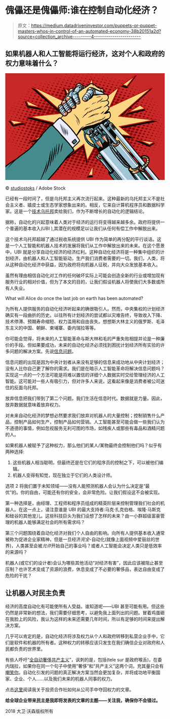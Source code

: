 # 傀儡还是傀儡师:谁在控制自动化经济？

> 原文：<https://medium.datadriveninvestor.com/puppets-or-puppet-masters-whos-in-control-of-an-automated-economy-38b20151a2d?source=collection_archive---------4----------------------->

## 如果机器人和人工智能将运行经济，这对个人和政府的权力意味着什么？

![](img/dcfcba47d1d5a905522063200aaede8b.png)

© [studiostoks](https://stock.adobe.com/uk/contributor/205359883/studiostoks?load_type=author&prev_url=detail) / Adobe Stock

已经有一段时间了，但是乌托邦主义再次流行起来。这种最新的乌托邦主义不是社会主义者、嬉皮士或生态学家想象出来的。相反，它来自计算机程序员和数据科学家。这是一个[技术乌托邦](https://www.theguardian.com/sustainable-business/2016/feb/17/automation-may-mean-a-post-work-society-but-we-shouldnt-be-afraid)卖给我们，作为不断增长的自动化的逻辑结论。

据称，自动化的兴起意味着人类对于经济的运行将变得越来越多余。政府将提供一个普遍的基本收入(UBI ),其潜在的规模足以让我们从任何有偿工作中解脱出来。

这个技术乌托邦超越了通过税收系统提供 UBI 作为简单的再分配的平行谈话。这是一个人工智能和机器人技术的发展将我们从工作中解放出来的未来。在这个愿景中，UBI 就是分享自动化经济的经济红利。这种自动化经济将是一种集中组织的计划经济，由机器人和人工智能驱动，生产我们消费者需要的一切。我们，人类，将从这种自动化经济中获益，因为政府将向机器人征税，并向大众发放基本收入。

虽然有理由相信自动化对工作的任何破坏实际上可能会创造全新的行业或增加现有服务行业的相对价值，但为了本文的目的，让我们假设机器人将使我们大多数或所有人失业。

What will Alice do once the last job on earth has been automated?

为所有人提供服务的自动化经济听起来的确很吸引人。然而，中央集权的计划经济确实有一段曲折的历史。以往所有计划经济的尝试都以灾难告终，导致收入下降、技术停滞、预期寿命缩短、权力滥用和自由丧失。想想斯大林主义的俄罗斯、毛泽东主义的中国、朝鲜、柬埔寨、委内瑞拉等等。

你可能会觉得，将未来的人工智能革命与斯大林和毛的严重失败相提并论是一种廉价的手段。但如果要成功，未来的自动化经济必须找到困扰计划经济所有实验的许多问题的解决方案。先说[信息问题](https://en.wikipedia.org/wiki/Economic_calculation_problem)。

信息问题的出现是因为中央计划者从来没有足够的信息来成功地从中央计划经济；没有人比你自己更了解你的需求。我们是在暗示人工智能革命将解决信息问题吗？实现这一点的一个方法可能是将难以置信的详细个人数据实时交给管理经济的人工智能。这可能对一些人有吸引力，但对许多人来说，这看起来像是消费者被公司迷住的反面乌托邦。

放弃信息把我们带到了第二个问题。我们生活在信息时代。数据就是力量。因此，放弃数据就意味着放弃权力。

对未来自动化经济的梦想必然要求我们放弃对机器人的大量控制；控制销售什么产品，控制产品如何生产，控制产品如何营销。人工智能甚至可能会做一些我们认为不道德的事情，例如忽视服务无利可图的市场，如残疾人或那些有毒品和酒精问题的人。

如果机器人被赋予了这种权力，那么他们的某人/某物最终会控制他们吗？似乎有两种选择:

1.  这些机器人相当聪明，但最终还是在它们的程序员的控制之下，可以被他们编辑。
2.  机器人变得有知觉，现在独立于它们的人类设计师。

选项 2 将我们置于未知领域——没有人能预测机器人会认为什么决定是“最优”的。你的自由，可能还有你的安全，会非常危险。让我们假设这不会被实现。

第一种选择是，由经理、工程师和程序员组成的精英阶层来控制管理我们社会的机器人。在这一点上，请注意谁是 UBI 的最大支持者:马克·扎克伯格、埃隆·马斯克和硅谷的其他宠儿。这些科技巨头为我们设想了怎样的未来？由一小群超级富豪管理的机器人能够满足社会的所有需求吗？

第三个问题围绕着自动化经济对我们个人自由的影响。向所有人提供基本收入通常被称为促进企业家精神，但是一旦经济*完全*-自动化(就像上面视频中爱丽丝的世界)，人类甚至会被*允许*开始自己的事业吗？或者人工智能会决定人类只是低效率的来源吗？

机器人(或它们的设计者)会认为哪些其他活动“对经济有害”，因此应该被阻止甚至压制？也许艺术变成了资源的浪费，休息变成了不必要的奢侈品，表达自由变成了危险的干扰？

## 让机器人对民主负责

经济的高度自动化有可能使所有人受益。谁知道呢——UBI 甚至可能有用。但这些仍然是非常新的想法，我们需要仔细思考，以避免我上面列出的问题。冒着鸡蛋砸在我脸上的风险，我认为这样的未来还需要几年时间，所以有足够的时间来提出解决方案。

几乎可以肯定的是，自动化经济将涉及权力从个人和政府转移到私营企业手中，它们是软件和机器的所有者。这种权力的转移应该只发生在我们确信企业对政府和人民都负责的世界里。

有些人呼吁“[全自动奢侈共产主义](https://www.theguardian.com/sustainable-business/2015/mar/18/fully-automated-luxury-communism-robots-employment)”，讽刺的是，包括(tele sur 是政府喉舌)，在委内瑞拉，如果你在同一个句子中使用“奢侈”和“共产主义”这两个词，充其量只会有[嘲笑你](https://www.bbc.co.uk/news/world-latin-america-36319877)。自动化引发的问题的真正解决方案当然会更加复杂，并将成功地平衡国家、企业、个人……以及我们未来的机器人同事的权力。

点击[这里](https://medium.com/@DavidWatsonBlog/cooperative-investing-trade-unions-for-the-neoliberal-era-1aed46679c1)阅读我关于投资合作社如何从公司手中夺回权力的文章。

**给全球企业带来民主是我即将发表的文章的主题——关注我，确保你不会错过。**

2018 大卫·沃森版权所有